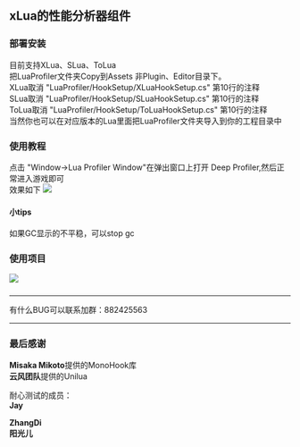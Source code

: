 ## xLua的性能分析器组件


### 部署安装
目前支持XLua、SLua、ToLua
<br/>
把LuaProfiler文件夹Copy到Assets 非Plugin、Editor目录下。
<br/>
XLua取消 "LuaProfiler/HookSetup/XLuaHookSetup.cs" 第10行的注释
<br/>
SLua取消 "LuaProfiler/HookSetup/SLuaHookSetup.cs" 第10行的注释
<br/>
ToLua取消 "LuaProfiler/HookSetup/ToLuaHookSetup.cs" 第10行的注释
<br/>
当然你也可以在对应版本的Lua里面把LuaProfiler文件夹导入到你的工程目录中

### 使用教程
点击 "Window->Lua Profiler Window"在弹出窗口上打开 Deep Profiler,然后正常进入游戏即可
<br/>
效果如下
![](doc/profiler.png)
<br/>
#### 小tips
如果GC显示的不平稳，可以stop gc

### 使用项目
![](doc/ljjc.jpg)

###

---
有什么BUG可以联系加群：882425563

---
### 最后感谢

**Misaka Mikoto**提供的MonoHook库<br/>
**云风团队**提供的Unilua<br/>

耐心测试的成员：<br/>
**Jay**<br/>

**ZhangDi**<br/>
**阳光儿**